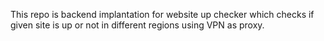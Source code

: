 This repo is backend implantation for website up checker which checks if given site is up or not in different regions using VPN as proxy.
